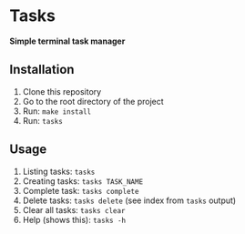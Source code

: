 # Tasks

**Simple terminal task manager**

## Installation

1. Clone this repository
2. Go to the root directory of the project
3. Run: `make install`
4. Run: `tasks`

## Usage

1. Listing tasks: `tasks`
2. Creating tasks: `tasks TASK_NAME`
3. Complete task: `tasks complete`
4. Delete tasks: `tasks delete` (see index from `tasks` output)
5. Clear all tasks: `tasks clear`
6. Help (shows this): `tasks -h`

